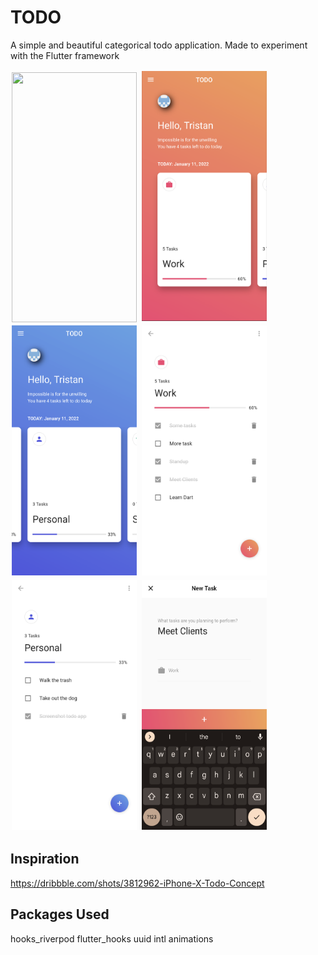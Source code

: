 # TODO

A simple and beautiful categorical todo application. Made to experiment with the Flutter framework

<p float="left">
<img src="/media/todo_gif.gif" width="200" height="400" style="padding: 2px"> 
<img src="/media/Home_Work.png" width="200" height="400" style="padding: 2px">
<img src="/media/Home_Personal.png" width="200" height="400" style="padding: 2px">
<img src="/media/List_Work.png" width="200" height="400" style="padding: 2px">
<img src="/media/List_Personal.png" width="200" height="400" style="padding: 2px">
<img src="/media/Create_Work.png" width="200" height="400" style="padding: 2px">
</p>
  
## Inspiration

https://dribbble.com/shots/3812962-iPhone-X-Todo-Concept

## Packages Used

hooks_riverpod
flutter_hooks
uuid
intl
animations
